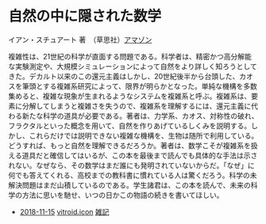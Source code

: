 # 自然の中に隠された数学

イアン・スチュアート 著　（草思社）[アマゾン](http://amzn.asia/d/9dgMgtE)



複雑性は、21世紀の科学が直面する問題である。科学者は、精密かつ高分解能な実験測定や、大規模シミュレーションによって自然をより詳しく知ろうとしてきた。デカルト以来のこの還元主義はしかし、20世紀後半から台頭した、カオスを筆頭とする複雑系研究によって、限界が明らかとなった。単純な機構を多数集めると、複雑な現象が生まれるようなシステムを複雑系と呼ぶ。複雑系は、要素に分解してしまうと複雑さを失うので、複雑系を理解するには、還元主義に代わる新たな科学の道具が必要である。著者は、力学系、カオス、対称性の破れ、フラクタルといった概念を用いて、自然を作りあげているしくみを説明する。しかし、これらだけでは説明できない複雑な機構を、生物は随所で利用している。どうすれば、もっと自然を理解できるだろうか。著者は、数学こそが複雑系を扱える道具だと確信してはいるが、この本を最後まで読んでも具体的な手法は示されない。なぜなら、その数学はまだ誰にも発明されていないからだ。「なぜ」に何でも答えてくれる、高校までの教科書に慣れている人は驚くだろう。科学の未解決問題はまだ山積しているのである。学生諸君は、この本を読んで、未来の科学の方法に思いを馳せ、いつの日かこの物語の続きを書いてほしい。



* [2018-11-15](2018-11-15.md) [vitroid.icon](vitroid.icon.md) [雑記](雑記.md)



